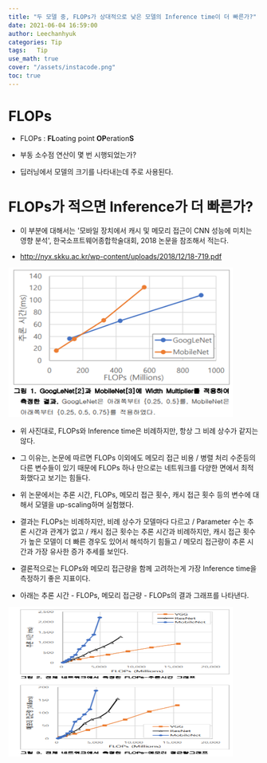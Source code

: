 ```yaml
---
title: "두 모델 중, FLOPs가 상대적으로 낮은 모델의 Inference time이 더 빠른가?"
date: 2021-06-04 16:59:00
author: Leechanhyuk
categories: Tip
tags:	Tip
use_math: true
cover: "/assets/instacode.png"
toc: true
---
```


# FLOPs

 - FLOPs : **FL**oating point **OP**eration**S**

 - 부동 소수점 연산이 몇 번 시행되었는가?

 - 딥러닝에서 모델의 크기를 나타내는데 주로 사용된다.

# FLOPs가 적으면 Inference가 더 빠른가?

 - 이 부분에 대해서는 '모바일 장치에서 캐시 및 메모리 접근이 CNN 성능에 미치는 영향 분석', 한국소프트웨어종합학술대회, 2018 논문을 참조해서 적는다.

 - http://nyx.skku.ac.kr/wp-content/uploads/2018/12/18-719.pdf

 <img src="/assets/image/FLOPS/one.PNG" width="450px" height="300px" title="title" alt="title">

 - 위 사진대로, FLOPs와 Inference time은 비례하지만, 항상 그 비례 상수가 같지는 않다.

 - 그 이유는, 논문에 따르면 FLOPs 이외에도 메모리 접근 비용 / 병렬 처리 수준등의 다른 변수들이 있기 때문에 FLOPs 하나 만으로는 네트워크를 다양한 면에서 최적화했다고 보기는 힘들다.

 - 위 논문에서는 추론 시간, FLOPs, 메모리 접근 횟수, 캐시 접근 횟수 등의 변수에 대해서 모델을 up-scaling하며 실험했다.

 - 결과는 FLOPs는 비례하지만, 비례 상수가 모델마다 다르고 / Parameter 수는 추론 시간과 관계가 없고 / 캐시 접근 횟수는 추론 시간과 비례하지만, 캐시 접근 횟수가 높은 모델이 더 빠른 경우도 있어서 해석하기 힘들고 / 메모리 접근량이 추론 시간과 가장 유사한 증가 추세를 보인다.

 - 결론적으로는 FLOPs와 메모리 접근량을 함께 고려하는게 가장 Inference time을 측정하기 좋은 지표이다.

 - 아래는 추론 시간 - FLOPs, 메모리 접근량 - FLOPs의 결과 그래프를 나타낸다.

 <img src="/assets/image/FLOPS/two.PNG" width="450px" height="300px" title="title" alt="title">
